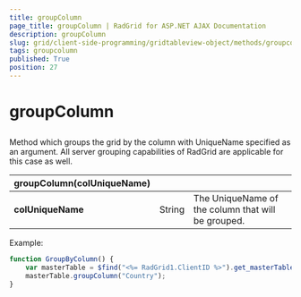 ```yaml
---
title: groupColumn
page_title: groupColumn | RadGrid for ASP.NET AJAX Documentation
description: groupColumn
slug: grid/client-side-programming/gridtableview-object/methods/groupcolumn
tags: groupcolumn
published: True
position: 27
---
```


# groupColumn



## 

Method which groups the grid by the column with UniqueName specified as an argument. All server grouping capabilities of RadGrid are applicable for this case as well.


|  **groupColumn(colUniqueName)**  |  |  |
| ------ | ------ | ------ |
| **colUniqueName** |String|The UniqueName of the column that will be grouped.|

Example:

````JavaScript
function GroupByColumn() {
    var masterTable = $find("<%= RadGrid1.ClientID %>").get_masterTableView();
    masterTable.groupColumn("Country");
}
````


